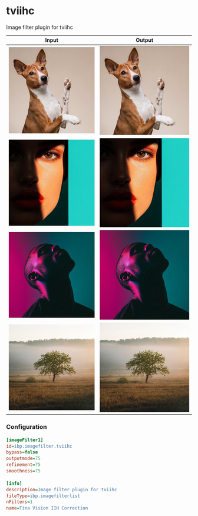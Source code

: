 # tviihc

Image filter plugin for tviihc

| Input | Output |
|--------|--------|
| ![dog](../assets/img_in/dog.jpg) | ![dog_tviihc](../assets/img_out/dog_tviihc.jpg) |
| ![female](../assets/img_in/female.jpg) | ![female_tviihc](../assets/img_out/female_tviihc.jpg) |
| ![male](../assets/img_in/male.jpg) | ![male_tviihc](../assets/img_out/male_tviihc.jpg) |
| ![tree](../assets/img_in/tree.jpg) | ![tree_tviihc](../assets/img_out/tree_tviihc.jpg) |

### Configuration

```ini
[imageFilter1]
id=ibp.imagefilter.tviihc
bypass=false
outputmode=75
refinement=75
smoothness=75

[info]
description=Image filter plugin for tviihc
fileType=ibp.imagefilterlist
nFilters=1
name=Tina Vision IIH Correction


```
